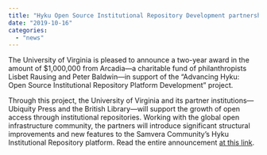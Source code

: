 ```yaml
---
title: "Hyku Open Source Institutional Repository Development partnership awarded $1M Arcadia grant to improve open scholarship infrastructure"
date: "2019-10-16"
categories: 
  - "news"
---
```


The University of Virginia is pleased to announce a two-year award in the amount of $1,000,000 from Arcadia—a charitable fund of philanthropists Lisbet Rausing and Peter Baldwin—in support of the “Advancing Hyku: Open Source Institutional Repository Platform Development” project.

Through this project, the University of Virginia and its partner institutions—Ubiquity Press and the British Library—will support the growth of open access through institutional repositories. Working with the global open infrastructure community, the partners will introduce significant structural improvements and new features to the Samvera Community’s Hyku Institutional Repository platform. Read the entire announcement [at this link](https://news.library.virginia.edu/2019/10/15/hyku-open-source-institutional-repository-development-partnership-awarded-1m-arcadia-grant-to-improve-open-scholarship-infrastructure/).
